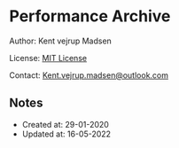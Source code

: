 # Performance Archive
Author: Kent vejrup Madsen

License: [MIT License](license.md)

Contact: Kent.vejrup.madsen@outlook.com

## Notes
* Created at: 29-01-2020
* Updated at: 16-05-2022
